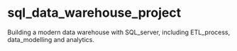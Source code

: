 # sql_data_warehouse_project
Building a modern data warehouse with SQL_server, including ETL_process, data_modelling and analytics.
